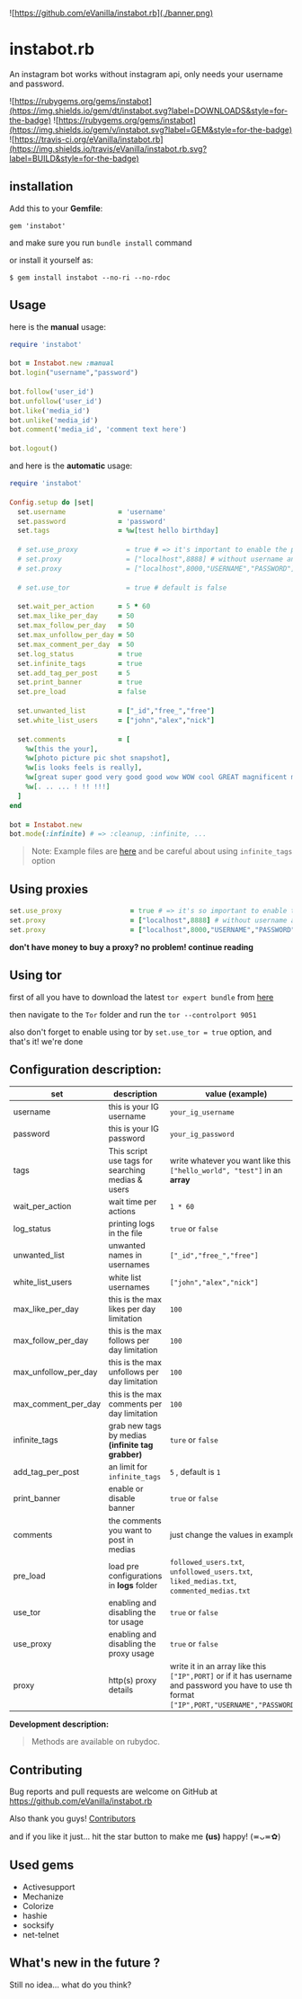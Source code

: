 ![https://github.com/eVanilla/instabot.rb](./banner.png)

# instabot.rb

An instagram bot works without instagram api, only needs your username and password.

![https://rubygems.org/gems/instabot](https://img.shields.io/gem/dt/instabot.svg?label=DOWNLOADS&style=for-the-badge) 
![https://rubygems.org/gems/instabot](https://img.shields.io/gem/v/instabot.svg?label=GEM&style=for-the-badge)
![https://travis-ci.org/eVanilla/instabot.rb](https://img.shields.io/travis/eVanilla/instabot.rb.svg?label=BUILD&style=for-the-badge)

## installation

Add this to your __Gemfile__:
```
gem 'instabot'
```
and make sure you run ```bundle install``` command

or install it yourself as:
```
$ gem install instabot --no-ri --no-rdoc
```

## Usage

here is the **manual** usage:

```ruby
require 'instabot' 

bot = Instabot.new :manual
bot.login("username","password")

bot.follow('user_id')
bot.unfollow('user_id')
bot.like('media_id')
bot.unlike('media_id')
bot.comment('media_id', 'comment text here')

bot.logout()
```

and here is the **automatic** usage:

```ruby
require 'instabot'

Config.setup do |set|
  set.username             = 'username'
  set.password             = 'password'
  set.tags                 = %w[test hello birthday]
  
  # set.use_proxy            = true # => it's important to enable the proxy usage
  # set.proxy                = ["localhost",8888] # without username and password
  # set.proxy                = ["localhost",8000,"USERNAME","PASSWORD"] # with username and password
  
  # set.use_tor              = true # default is false

  set.wait_per_action      = 5 * 60
  set.max_like_per_day     = 50
  set.max_follow_per_day   = 50
  set.max_unfollow_per_day = 50
  set.max_comment_per_day  = 50
  set.log_status           = true
  set.infinite_tags        = true
  set.add_tag_per_post     = 5
  set.print_banner         = true
  set.pre_load             = false

  set.unwanted_list        = ["_id","free_","free"]
  set.white_list_users     = ["john","alex","nick"]

  set.comments             = [
    %w[this the your],
    %w[photo picture pic shot snapshot],
    %w[is looks feels is really],
    %w[great super good very good good wow WOW cool GREAT magnificent magical very cool stylish beautiful so beautiful so stylish so professional lovely so lovely very lovely glorious so glorious very glorious adorable excellent amazing],
    %w[. .. ... ! !! !!!]
  ]
end

bot = Instabot.new
bot.mode(:infinite) # => :cleanup, :infinite, ...
```
> Note: Example files are [here](https://github.com/eVanilla/instabot.rb/tree/master/examples) 
> and be careful about using ```infinite_tags``` option

## Using proxies

```ruby
set.use_proxy                 = true # => it's so important to enable the proxy usage
set.proxy                     = ["localhost",8888] # without username and password
set.proxy                     = ["localhost",8000,"USERNAME","PASSWORD"] # with username and password
``` 
**don't have money to buy a proxy? no problem! continue reading**


## Using tor

first of all you have to download the latest ```tor expert bundle``` from [here](https://www.torproject.org/download/download.html.en)

then navigate to the ```Tor``` folder and run the ```tor --controlport 9051``` 

also don't forget to enable using tor by ```set.use_tor = true``` option, and that's it! we're done


## Configuration description: 

set | description | value __(example)__
------------ | ------------- | -------------
username | this is your IG username | ```your_ig_username```
password | this is your IG password | ```your_ig_password```
tags | This script use tags for searching medias & users | write whatever you want like this ```["hello_world", "test"]``` in an **array**
wait_per_action | wait time per actions  | ```1 * 60```
log_status | printing logs in the file | ```true``` or ```false```
unwanted_list | unwanted names in usernames | ```["_id","free_","free"]```
white_list_users | white list usernames | ```["john","alex","nick"]```
max_like_per_day | this is the max likes per day limitation | ```100```
max_follow_per_day | this is the max follows per day limitation | ```100```
max_unfollow_per_day | this is the max unfollows per day limitation | ```100```
max_comment_per_day | this is the max comments per day limitation | ```100```
infinite_tags | grab new tags by medias __(infinite tag grabber)__ | ```ture``` or ```false```
add_tag_per_post | an limit for ```infinite_tags```  | ```5``` , default is ```1```
print_banner | enable or disable banner | ```true``` or ```false```
comments | the comments you want to post in medias | just change the values in example
pre_load | load pre configurations in **logs** folder | ```followed_users.txt```, ```unfollowed_users.txt```, ```liked_medias.txt```, ```commented_medias.txt```
use_tor | enabling and disabling the tor usage | ```true``` or ```false```
use_proxy | enabling and disabling the proxy usage | ```true``` or ```false```
proxy | http(s) proxy details | write it in an array like this ```["IP",PORT]``` or if it has username and password you have to use this format ```["IP",PORT,"USERNAME","PASSWORD"]``` 

**Development description:**
> Methods are available on rubydoc.



## Contributing

Bug reports and pull requests are welcome on GitHub at https://github.com/eVanilla/instabot.rb

Also thank you guys! [Contributors](https://github.com/eVanilla/instabot.rb/graphs/contributors)

and if you like it just... hit the star button to make me __(us)__ happy! (≖ᴗ≖✿)
 
## Used gems

* Activesupport
* Mechanize
* Colorize
* hashie
* socksify
* net-telnet

## What's new in the future ?

Still no idea... what do you think?
